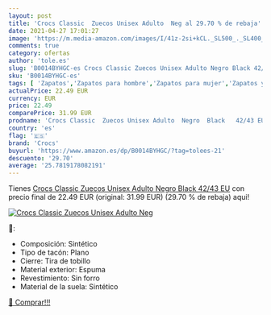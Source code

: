 ```yaml
---
layout: post
title: 'Crocs Classic  Zuecos Unisex Adulto  Neg al 29.70 % de rebaja'
date: 2021-04-27 17:01:27
image: 'https://m.media-amazon.com/images/I/41z-2si+kCL._SL500_._SL400_.jpg'
comments: true
category: ofertas
author: 'tole.es'
slug: 'B0014BYHGC-es Crocs Classic Zuecos Unisex Adulto Negro Black 42/43 EU'
sku: 'B0014BYHGC-es'
tags: [ 'Zapatos','Zapatos para hombre','Zapatos para mujer','Zapatos y complementos','Zuecos y mules de mujer','Zuecos y mules para hombre','crocs','zuecos', ]
actualPrice: 22.49 EUR
currency: EUR
price: 22.49
comparePrice: 31.99 EUR
prodname: 'Crocs Classic  Zuecos Unisex Adulto  Negro  Black   42/43 EU'
country: 'es'
flag: '🇪🇸'
brand: 'Crocs'
buyurl: 'https://www.amazon.es/dp/B0014BYHGC/?tag=tolees-21'
descuento: '29.70'
average: '25.7819178082191'
---
```


Tienes [Crocs Classic  Zuecos Unisex Adulto  Negro  Black   42/43 EU](https://www.amazon.es/dp/B0014BYHGC/?tag=tolees-21) con precio final de  22.49 EUR (original: 31.99 EUR) (29.70 %  de rebaja) aqui!

[![Crocs Classic  Zuecos Unisex Adulto  Neg](https://m.media-amazon.com/images/I/41z-2si+kCL._SL500_._SL400_.jpg)](https://www.amazon.es/dp/B0014BYHGC/?tag=tolees-21)

🔎:

- Composición: Sintético
- Tipo de tacón: Plano
- Cierre: Tira de tobillo
- Material exterior: Espuma
- Revestimiento: Sin forro
- Material de la suela: Sintético

[🛒 Comprar!!!](https://www.amazon.es/dp/B0014BYHGC/?tag=tolees-21)
